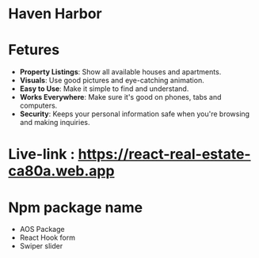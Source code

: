 # Haven Harbor

# Fetures
- **Property Listings**: Show all available houses and apartments.
- **Visuals**: Use good pictures and eye-catching animation.
- **Easy to Use**: Make it simple to find and understand.
- **Works Everywhere**: Make sure it's good on phones, tabs and computers.
- **Security**: Keeps your personal information safe when you're browsing and making inquiries.

# Live-link : https://react-real-estate-ca80a.web.app

# Npm package name 
- AOS Package
- React Hook form
- <a src='https://swiperjs.com/'>Swiper slider<a/>
